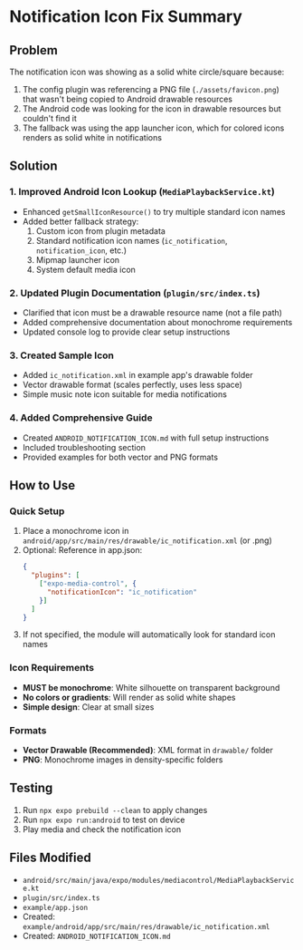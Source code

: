# Notification Icon Fix Summary

## Problem
The notification icon was showing as a solid white circle/square because:
1. The config plugin was referencing a PNG file (`./assets/favicon.png`) that wasn't being copied to Android drawable resources
2. The Android code was looking for the icon in drawable resources but couldn't find it
3. The fallback was using the app launcher icon, which for colored icons renders as solid white in notifications

## Solution

### 1. Improved Android Icon Lookup (`MediaPlaybackService.kt`)
- Enhanced `getSmallIconResource()` to try multiple standard icon names
- Added better fallback strategy:
  1. Custom icon from plugin metadata
  2. Standard notification icon names (`ic_notification`, `notification_icon`, etc.)
  3. Mipmap launcher icon
  4. System default media icon

### 2. Updated Plugin Documentation (`plugin/src/index.ts`)
- Clarified that icon must be a drawable resource name (not a file path)
- Added comprehensive documentation about monochrome requirements
- Updated console log to provide clear setup instructions

### 3. Created Sample Icon
- Added `ic_notification.xml` in example app's drawable folder
- Vector drawable format (scales perfectly, uses less space)
- Simple music note icon suitable for media notifications

### 4. Added Comprehensive Guide
- Created `ANDROID_NOTIFICATION_ICON.md` with full setup instructions
- Included troubleshooting section
- Provided examples for both vector and PNG formats

## How to Use

### Quick Setup
1. Place a monochrome icon in `android/app/src/main/res/drawable/ic_notification.xml` (or .png)
2. Optional: Reference in app.json:
   ```json
   {
     "plugins": [
       ["expo-media-control", {
         "notificationIcon": "ic_notification"
       }]
     ]
   }
   ```
3. If not specified, the module will automatically look for standard icon names

### Icon Requirements
- **MUST be monochrome**: White silhouette on transparent background
- **No colors or gradients**: Will render as solid white shapes
- **Simple design**: Clear at small sizes

### Formats
- **Vector Drawable (Recommended)**: XML format in `drawable/` folder
- **PNG**: Monochrome images in density-specific folders

## Testing
1. Run `npx expo prebuild --clean` to apply changes
2. Run `npx expo run:android` to test on device
3. Play media and check the notification icon

## Files Modified
- `android/src/main/java/expo/modules/mediacontrol/MediaPlaybackService.kt`
- `plugin/src/index.ts`
- `example/app.json`
- Created: `example/android/app/src/main/res/drawable/ic_notification.xml`
- Created: `ANDROID_NOTIFICATION_ICON.md`
